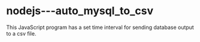 # nodejs---auto_mysql_to_csv
This JavaScript program has a set time interval for sending database output to a csv file.
